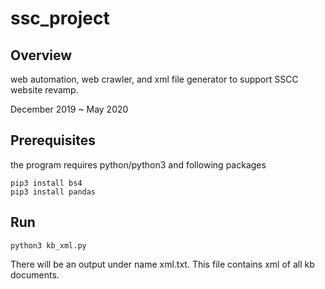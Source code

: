 # ssc_project
## Overview
web automation, web crawler, and xml file generator to support SSCC website revamp.

December 2019 ~ May 2020
## Prerequisites
the program requires python/python3 and following packages
```
pip3 install bs4
pip3 install pandas
```

## Run
```
python3 kb_xml.py
```
There will be an output under name xml.txt. This file contains xml of all kb documents.

